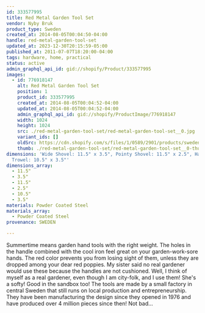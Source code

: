 ```yaml
---
id: 333577995
title: Red Metal Garden Tool Set
vendor: Nyby Bruk
product_type: Sweden
created_at: 2014-08-05T00:04:50-04:00
handle: red-metal-garden-tool-set
updated_at: 2023-12-30T20:15:59-05:00
published_at: 2011-07-07T18:20:00-04:00
tags: hardware, home, practical
status: active
admin_graphql_api_id: gid://shopify/Product/333577995
images:
  - id: 776918147
    alt: Red Metal Garden Tool Set
    position: 1
    product_id: 333577995
    created_at: 2014-08-05T00:04:52-04:00
    updated_at: 2014-08-05T00:04:52-04:00
    admin_graphql_api_id: gid://shopify/ProductImage/776918147
    width: 1024
    height: 1024
    src: ./red-metal-garden-tool-set/red-metal-garden-tool-set__0.jpg
    variant_ids: []
    oldSrc: https://cdn.shopify.com/s/files/1/0589/2901/products/sweden54.jpeg?v=1407211492
    thumb: ./red-metal-garden-tool-set/red-metal-garden-tool-set__0-thumb.jpg
dimensions: 'Wide Shovel: 11.5" x 3.5", Pointy Shovel: 11.5" x 2.5", Hand
  Trowel: 10.5" x 3.5"'
dimensions_array:
  - 11.5"
  - 3.5"
  - 11.5"
  - 2.5"
  - 10.5"
  - 3.5"
materials: Powder Coated Steel
materials_array:
  - Powder Coated Steel
provenance: SWEDEN

---
```


Summertime means garden hand tools with the right weight. The holes in the handle combined with the cool iron feel great on your garden-work-sore hands. The red color prevents you from losing sight of them, unless they are dropped among your dear red poppies. My sister said no real gardener would use these because the handles are not cushioned. Well, I think of myself as a real gardener, even though I am city-folk, and I use them! She's a softy! Good in the sandbox too! The tools are made by a small factory in central Sweden that still runs on local production and entrepreneurship. They have been manufacturing the design since they opened in 1976 and have produced over 4 million pieces since then! Not bad...